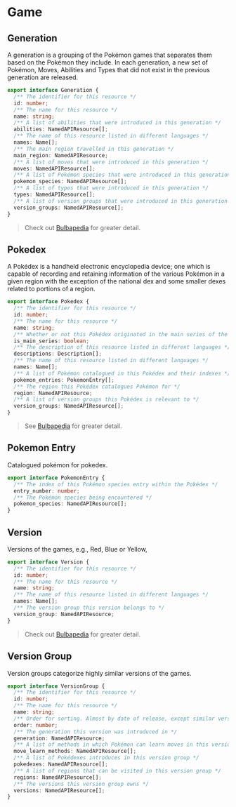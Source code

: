 # Game

## Generation

A generation is a grouping of the Pokémon games that separates them based on the Pokémon they include.
In each generation, a new set of Pokémon, Moves, Abilities and Types that did not exist in the previous generation are released.

```ts
export interface Generation {
  /** The identifier for this resource */
  id: number;
  /** The name for this resource */
  name: string;
  /** A list of abilities that were introduced in this generation */
  abilities: NamedAPIResource[];
  /** The name of this resource listed in different languages */
  names: Name[];
  /** The main region travelled in this generation */
  main_region: NamedAPIResource;
  /** A list of moves that were introduced in this generation */
  moves: NamedAPIResource[];
  /** A list of Pokémon species that were introduced in this generation */
  pokemon_species: NamedAPIResource[];
  /** A list of types that were introduced in this generation */
  types: NamedAPIResource[];
  /** A list of version groups that were introduced in this generation */
  version_groups: NamedAPIResource[];
}
```

> Check out [Bulbapedia](https://bulbapedia.bulbagarden.net/wiki/Generation) for greater detail.

## Pokedex

A Pokédex is a handheld electronic encyclopedia device;
one which is capable of recording and retaining information of the various Pokémon in a given region
with the exception of the national dex and some smaller dexes related to portions of a region.

```ts
export interface Pokedex {
  /** The identifier for this resource */
  id: number;
  /** The name for this resource */
  name: string;
  /** Whether or not this Pokédex originated in the main series of the video games */
  is_main_series: boolean;
  /** The description of this resource listed in different languages */
  descriptions: Description[];
  /** The name of this resource listed in different languages */
  names: Name[];
  /** A list of Pokémon catalogued in this Pokédex and their indexes */
  pokemon_entries: PokemonEntry[];
  /** The region this Pokédex catalogues Pokémon for */
  region: NamedAPIResource;
  /** A list of version groups this Pokédex is relevant to */
  version_groups: NamedAPIResource[];
}
```

> See [Bulbapedia](https://bulbapedia.bulbagarden.net/wiki/Pok%C3%A9dex) for greater detail.

## Pokemon Entry

Catalogued pokémon for pokedex.

```ts
export interface PokemonEntry {
  /** The index of this Pokémon species entry within the Pokédex */
  entry_number: number;
  /** The Pokémon species being encountered */
  pokemon_species: NamedAPIResource[];
}
```

## Version

Versions of the games, e.g., Red, Blue or Yellow,

```ts
export interface Version {
  /** The identifier for this resource */
  id: number;
  /** The name for this resource */
  name: string;
  /** The name of this resource listed in different languages */
  names: Name[];
  /** The version group this version belongs to */
  version_group: NamedAPIResource;
}
```

> Check out [Bulbapedia](https://bulbapedia.bulbagarden.net/wiki/Core_series) for greater detail.

## Version Group

Version groups categorize highly similar versions of the games.

```ts
export interface VersionGroup {
  /** The identifier for this resource */
  id: number;
  /** The name for this resource */
  name: string;
  /** Order for sorting. Almost by date of release, except similar versions are grouped together */
  order: number;
  /** The generation this version was introduced in */
  generation: NamedAPIResource;
  /** A list of methods in which Pokémon can learn moves in this version group */
  move_learn_methods: NamedAPIResource[];
  /** A list of Pokédexes introduces in this version group */
  pokedexes: NamedAPIResource[];
  /** A list of regions that can be visited in this version group */
  regions: NamedAPIResource[];
  /** The versions this version group owns */
  versions: NamedAPIResource[];
}
```

